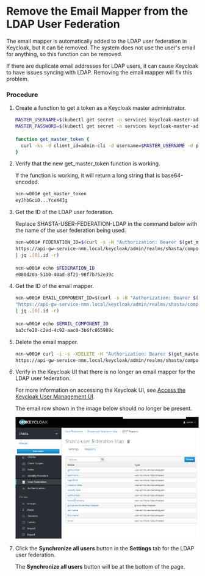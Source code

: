# Remove the Email Mapper from the LDAP User Federation

The email mapper is automatically added to the LDAP user federation in Keycloak, but it can be removed. The system does not use the user's email for anything, so this function can be removed.

If there are duplicate email addresses for LDAP users, it can cause Keycloak to have issues syncing with LDAP. Removing the email mapper will fix this problem.

### Procedure

1.  Create a function to get a token as a Keycloak master administrator.

    ```bash
    MASTER_USERNAME=$(kubectl get secret -n services keycloak-master-admin-auth -ojsonpath='{.data.user}' | base64 -d)
    MASTER_PASSWORD=$(kubectl get secret -n services keycloak-master-admin-auth -ojsonpath='{.data.password}' | base64 -d)

    function get_master_token {
      curl -ks -d client_id=admin-cli -d username=$MASTER_USERNAME -d password=$MASTER_PASSWORD -d grant_type=password https://api-gw-service-nmn.local/keycloak/realms/master/protocol/openid-connect/token | python -c "import sys.json; print json.load(sys.stdin)['access_token']"
    }
    ```

2.  Verify that the new get\_master\_token function is working.

    If the function is working, it will return a long string that is base64-encoded.

    ```bash
    ncn-w001# get_master_token
    eyJhbGciO...YceX4Ig
    ```

3.  Get the ID of the LDAP user federation.

    Replace SHASTA-USER-FEDERATION-LDAP in the command below with the name of the user federation being used.

    ```bash
    ncn-w001# FEDERATION_ID=$(curl -s -H "Authorization: Bearer $(get_master_token)" \
    https://api-gw-service-nmn.local/keycloak/admin/realms/shasta/components?name=SHASTA-USER-FEDERATION-LDAP \
    | jq .[0].id -r)

    ncn-w001# echo $FEDERATION_ID
    e080d20a-51b0-40ad-8f21-98f7b752e39c
    ```

4.  Get the ID of the email mapper.

    ```bash
    ncn-w001# EMAIL_COMPONENT_ID=$(curl -s -H "Authorization: Bearer $(get_master_token)" \
    "https://api-gw-service-nmn.local/keycloak/admin/realms/shasta/components?name=email&parent=$FEDERATION_ID" \
    | jq .[0].id -r)

    ncn-w001# echo $EMAIL_COMPONENT_ID
    ba3cfe20-c2ed-4c92-aac0-3b6fc865989c
    ```

5.  Delete the email mapper.

    ```bash
    ncn-w001# curl -i -s -XDELETE -H "Authorization: Bearer $(get_master_token)" \
    https://api-gw-service-nmn.local/keycloak/admin/realms/shasta/components/$EMAIL_COMPONENT_ID
    ```

6.  Verify in the Keycloak UI that there is no longer an email mapper for the LDAP user federation.

    For more information on accessing the Keycloak UI, see [Access the Keycloak User Management UI](Access_the_Keycloak_User_Management_UI.md).

    The email row shown in the image below should no longer be present.

    ![LDAP User Federation Mappers](../../img/operations/LDAP_User_Federation_Mappers.PNG)

7.  Click the **Synchronize all users** button in the **Settings** tab for the LDAP user federation.

    The **Synchronize all users** button will be at the bottom of the page.



